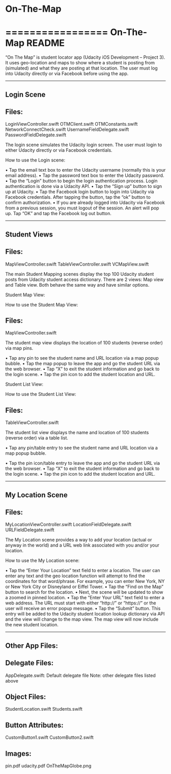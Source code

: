 # On-The-Map

=================
On-The-Map README
=================


“On The Map” is student locator app (Udacity iOS Development – Project 3). It uses geo-location and maps to show where a student is posting from (simulated) and what they are posting at that location. The user must log into Udacity directly or via Facebook before using the app.


-----------
Login Scene
-----------

Files:
------
LoginViewController.swift
OTMClient.swift
OTMConstants.swift
NetworkConnectCheck.swift
UsernameFieldDelegate.swift
PasswordFieldDelegate.swift

The login scene simulates the Udacity login screen. The user must login to either Udacity directly or via Facebook credentials.

How to use the Login scene:

•	Tap the email text box to enter the Udacity username (normally this is your email address).
•	Tap the password text box to enter the Udacity password.
•	Tap the “Login” button to begin the login authentication process. Login authentication is done via a Udacity API.
•	Tap the “Sign up” button to sign up at Udacity.
•	Tap the Facebook login button to login into Udacity via Facebook credentials. After tapping the button, tap the “ok” button to confirm authorization. 
•	If you are already logged into Udacity via Facebook from a previous session, you must logout of the session. An alert will pop up. Tap “OK” and tap the Facebook log out button.


-------------
Student Views
-------------

Files:
------
MapViewController.swift
TableViewController.swift
VCMapView.swift

The main Student Mapping scenes display the top 100 Udacity student posts from Udacity student access dictionary. There are 2 views: Map view and Table view. Both behave the same way and have similar options.

Student Map View:

How to use the Student Map View:

Files:
------
MapViewController.swift

The student map view displays the location of 100 students (reverse order) via map pins.

•	Tap any pin to see the student name and URL location via a map popup bubble.
•	Tap the map popup to leave the app and go the student URL via the web browser.
•	Tap “X” to exit the student information and go back to the login scene.
•	Tap the pin icon to add the student location and URL.


Student List View:

How to use the Student List View:

Files:
------
TableViewController.swift

The student list view displays the name and location of 100 students (reverse order) via a table list.

•	Tap any pin/table entry to see the student name and URL location via a map popup bubble.

•	Tap the pin icon/table entry to leave the app and go the student URL via the web browser.
•	Tap “X” to exit the student information and go back to the login scene.
•	Tap the pin icon to add the student location and URL.


-----------------
My Location Scene
-----------------

Files:
------
MyLocationViewController.swift
LocationFieldDelegate.swift
URLFieldDelegate.swift

The My Location scene provides a way to add your location (actual or anyway in the world) and a URL web link associated with you and/or your location.

How to use the My Location scene:

•	Tap the “Enter Your Location” text field to enter a location. The user can enter any text and the geo location function will attempt to find the coordinates for that word/phrase. For example, you can enter New York, NY or New York City or Disneyland or Eiffel Tower.
•	Tap the “Find on the Map” button to search for the location.
•	Next, the scene will be updated to show a zoomed in pinned location.
•	Tap the “Enter Your URL” text field to enter a web address. The URL must start with either “http://” or “https://” or the user will receive an error popup message.
•	Tap the “Submit” button. This entry will be added to the Udacity student location lookup dictionary via API and the view will change to the map view. The map view will now include the new student location.


----------------
Other App Files:
----------------

Delegate Files:
---------------

AppDelegate.swift: Default delegate file
Note: other delegate files listed above


Object Files:
-------------

StudentLocation.swift
Students.swift


Button Attributes:
------------------

CustomButton1.swift
CustomButton2.swift

Images:
-------
pin.pdf
udacity.pdf
OnTheMapGlobe.png


